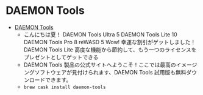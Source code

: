 # DAEMON Tools
- [DAEMON Tools](https://www.daemon-tools.cc/)
  -  こんにちは夏！ DAEMON Tools Ultra 5 DAEMON Tools Lite 10 DAEMON Tools Pro 8 reWASD 5 									Wow! 幸運な割引がゲットしました！					DAEMON Tools Lite 高度な機能から節約して、もう一つのライセンスをプレゼントとしてゲットできる
  - DAEMON Tools 製品の公式サイトへようこそ！ここでは最高のイメージングソフトウェアが見付けられます、DAEMON Tools 試用版も無料ダウンロードできます。
  - `brew cask install daemon-tools`

